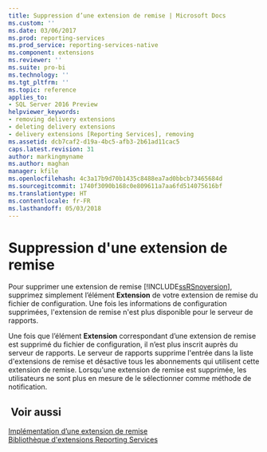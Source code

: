```yaml
---
title: Suppression d’une extension de remise | Microsoft Docs
ms.custom: ''
ms.date: 03/06/2017
ms.prod: reporting-services
ms.prod_service: reporting-services-native
ms.component: extensions
ms.reviewer: ''
ms.suite: pro-bi
ms.technology: ''
ms.tgt_pltfrm: ''
ms.topic: reference
applies_to:
- SQL Server 2016 Preview
helpviewer_keywords:
- removing delivery extensions
- deleting delivery extensions
- delivery extensions [Reporting Services], removing
ms.assetid: dcb7caf2-d19a-4bc5-afb3-2b61ad11cac5
caps.latest.revision: 31
author: markingmyname
ms.author: maghan
manager: kfile
ms.openlocfilehash: 4c3a17b9d70b1435c8488ea7ad0bbcb73465684d
ms.sourcegitcommit: 1740f3090b168c0e809611a7aa6fd514075616bf
ms.translationtype: HT
ms.contentlocale: fr-FR
ms.lasthandoff: 05/03/2018
---
```

# <a name="removing-a-delivery-extension"></a>Suppression d'une extension de remise
  Pour supprimer une extension de remise [!INCLUDE[ssRSnoversion](../../../includes/ssrsnoversion-md.md)], supprimez simplement l’élément **Extension** de votre extension de remise du fichier de configuration. Une fois les informations de configuration supprimées, l'extension de remise n'est plus disponible pour le serveur de rapports.  
  
 Une fois que l’élément **Extension** correspondant d’une extension de remise est supprimé du fichier de configuration, il n’est plus inscrit auprès du serveur de rapports. Le serveur de rapports supprime l'entrée dans la liste d'extensions de remise et désactive tous les abonnements qui utilisent cette extension de remise. Lorsqu'une extension de remise est supprimée, les utilisateurs ne sont plus en mesure de le sélectionner comme méthode de notification.  
  
## <a name="see-also"></a> Voir aussi  
 [Implémentation d’une extension de remise](../../../reporting-services/extensions/delivery-extension/implementing-a-delivery-extension.md)   
 [Bibliothèque d'extensions Reporting Services](../../../reporting-services/extensions/reporting-services-extension-library.md)  
  
  
